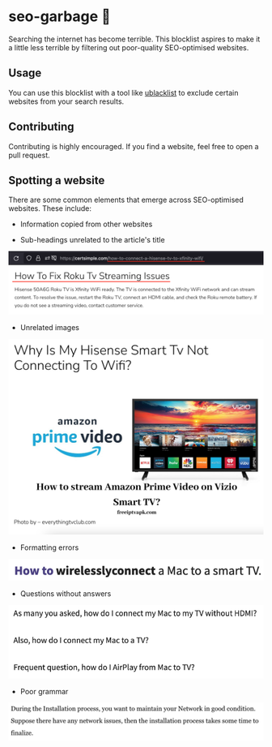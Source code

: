 # seo-garbage 🚯
Searching the internet has become terrible. This blocklist aspires to make it a little less terrible by filtering out poor-quality SEO-optimised websites. 

## Usage
You can use this blocklist with a tool like [ublacklist](https://github.com/iorate/uBlacklist) to exclude certain websites from your search results.

## Contributing
Contributing is highly encouraged. If you find a website, feel free to open a pull request.

## Spotting a website
There are some common elements that emerge across SEO-optimised websites. These include:
- Information copied from other websites

- Sub-headings unrelated to the article's title

![Subheadings](images/unrelated_subheadings.png)
- Unrelated images

![Unrelated images](images/unrelated_images.png)
- Formatting errors

![Formatting errors](images/formatting_errors.png)
- Questions without answers

![Questions without answers](images/questions_without_answers.png)
- Poor grammar

![Poor grammar](images/poor_grammar.png)
